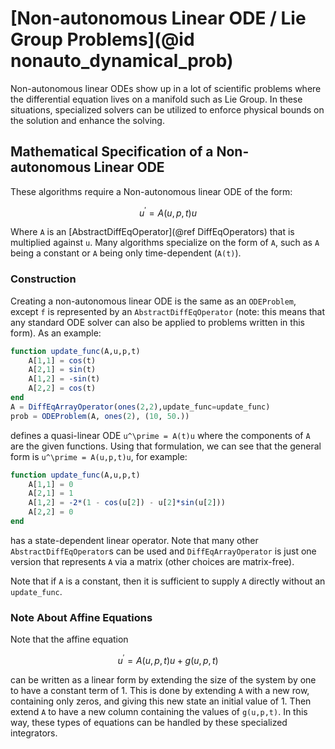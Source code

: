 # [Non-autonomous Linear ODE / Lie Group Problems](@id nonauto_dynamical_prob)

Non-autonomous linear ODEs show up in a lot of scientific problems where
the differential equation lives on a manifold such as Lie Group. In these
situations, specialized solvers can be utilized to enforce physical bounds
on the solution and enhance the solving.

## Mathematical Specification of a Non-autonomous Linear ODE

These algorithms require a Non-autonomous linear ODE of the form:

```math
u^\prime = A(u,p,t)u
```

Where ``A`` is an [AbstractDiffEqOperator](@ref DiffEqOperators) that is 
multiplied against ``u``. Many algorithms specialize on the form of ``A``, 
such as ``A`` being a constant or ``A`` being only time-dependent (``A(t)``). 

### Construction

Creating a non-autonomous linear ODE is the same as an `ODEProblem`, except `f`
is represented by an `AbstractDiffEqOperator` (note: this means that any standard
ODE solver can also be applied to problems written in this form). As an example:

```julia
function update_func(A,u,p,t)
    A[1,1] = cos(t)
    A[2,1] = sin(t)
    A[1,2] = -sin(t)
    A[2,2] = cos(t)
end
A = DiffEqArrayOperator(ones(2,2),update_func=update_func)
prob = ODEProblem(A, ones(2), (10, 50.))
```

defines a quasi-linear ODE ``u^\prime = A(t)u`` where the components of ``A`` are
the given functions. Using that formulation, we can see that the general form is
``u^\prime = A(u,p,t)u``, for example:

```julia
function update_func(A,u,p,t)
    A[1,1] = 0
    A[2,1] = 1
    A[1,2] = -2*(1 - cos(u[2]) - u[2]*sin(u[2]))
    A[2,2] = 0
end
```

has a state-dependent linear operator. Note that many other `AbstractDiffEqOperator`s
can be used and `DiffEqArrayOperator` is just one version that represents `A` via
a matrix (other choices are matrix-free).

Note that if ``A`` is a constant, then it is sufficient to supply ``A`` directly without
an `update_func`.

### Note About Affine Equations

Note that the affine equation

```math
u^\prime = A(u,p,t)u + g(u,p,t)
```

can be written as a linear form by extending the size of the system by one to have a
constant term of 1. This is done by extending `A` with a new row, containing only zeros,
and giving this new state an initial value of 1.
Then extend `A` to have a new column containing the values of `g(u,p,t)`.
In this way, these types of equations can be handled by these specialized
integrators.
